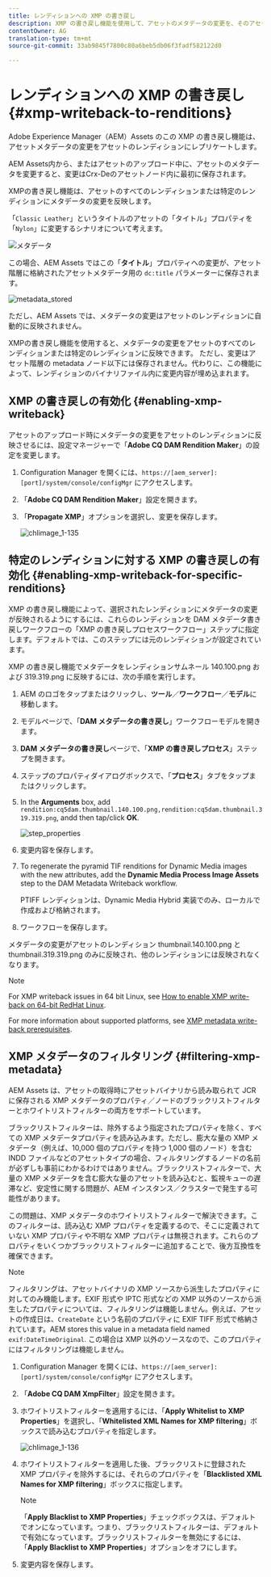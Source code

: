 ```yaml
---
title: レンディションへの XMP の書き戻し
description: XMP の書き戻し機能を使用して、アセットのメタデータの変更を、そのアセットのすべてのレンディションまたは特定のレンディションに反映させる方法を学習します。
contentOwner: AG
translation-type: tm+mt
source-git-commit: 33ab9845f7800c80a6beb5db06f3fadf582122d0

---
```



# レンディションへの XMP の書き戻し {#xmp-writeback-to-renditions}

Adobe Experience Manager（AEM）Assets のこの XMP の書き戻し機能は、アセットメタデータの変更をアセットのレンディションにレプリケートします。

AEM Assets内から、またはアセットのアップロード中に、アセットのメタデータを変更すると、変更はCrx-Deのアセットノード内に最初に保存されます。

XMPの書き戻し機能は、アセットのすべてのレンディションまたは特定のレンディションにメタデータの変更を反映します。

「`Classic Leather`」というタイトルのアセットの「タイトル」プロパティを「`Nylon`」に変更するシナリオについて考えます。

![メタデータ](assets/metadata.png)

この場合、AEM Assets ではこの「**タイトル**」プロパティへの変更が、アセット階層に格納されたアセットメタデータ用の `dc:title` パラメーターに保存されます。

![metadata_stored](assets/metadata_stored.png)

ただし、AEM Assets では、メタデータの変更はアセットのレンディションに自動的に反映されません。

XMPの書き戻し機能を使用すると、メタデータの変更をアセットのすべてのレンディションまたは特定のレンディションに反映できます。 ただし、変更はアセット階層の metadata ノード以下には保存されません。代わりに、この機能によって、レンディションのバイナリファイル内に変更内容が埋め込まれます。

## XMP の書き戻しの有効化 {#enabling-xmp-writeback}

アセットのアップロード時にメタデータの変更をアセットのレンディションに反映させるには、設定マネージャーで「**Adobe CQ DAM Rendition Maker**」の設定を変更します。

1. Configuration Manager を開くには、`https://[aem_server]:[port]/system/console/configMgr` にアクセスします。
1. 「**Adobe CQ DAM Rendition Maker**」設定を開きます。
1. 「**Propagate XMP**」オプションを選択し、変更を保存します。

   ![chlimage_1-135](assets/chlimage_1-346.png)

## 特定のレンディションに対する XMP の書き戻しの有効化 {#enabling-xmp-writeback-for-specific-renditions}

XMP の書き戻し機能によって、選択されたレンディションにメタデータの変更が反映されるようにするには、これらのレンディションを DAM メタデータ書き戻しワークフローの「XMP の書き戻しプロセスワークフロー」ステップに指定します。デフォルトでは、このステップには元のレンディションが設定されています。

XMP の書き戻し機能でメタデータをレンディションサムネール 140.100.png および 319.319.png に反映するには、次の手順を実行します。

1. AEM のロゴをタップまたはクリックし、**ツール**／**ワークフロー**／**モデル**&#x200B;に移動します。
1. モデルページで、「**DAM メタデータの書き戻し**」ワークフローモデルを開きます。
1. **DAM メタデータの書き戻し**&#x200B;ページで、「**XMP の書き戻しプロセス**」ステップを開きます。
1. ステップのプロパティダイアログボックスで、「**プロセス**」タブをタップまたはクリックします。
1. In the **Arguments** box, add `rendition:cq5dam.thumbnail.140.100.png,rendition:cq5dam.thumbnail.319.319.png`, andd then tap/click **OK**.

   ![step_properties](assets/step_properties.png)

1. 変更内容を保存します。
1. To regenerate the pyramid TIF renditions for Dynamic Media images with the new attributes, add the **Dynamic Media Process Image Assets** step to the DAM Metadata Writeback workflow.

   PTIFF レンディションは、Dynamic Media Hybrid 実装でのみ、ローカルで作成および格納されます。

1. ワークフローを保存します。

メタデータの変更がアセットのレンディション thumbnail.140.100.png と thumbnail.319.319.png のみに反映され、他のレンディションには反映されなくなります。

>[!NOTE]
>
>For XMP writeback issues in 64 bit Linux, see [How to enable XMP write-back on 64-bit RedHat Linux](https://helpx.adobe.com/experience-manager/kb/enable-xmp-write-back-64-bit-redhat.html).
>
>For more information about supported platforms, see [XMP metadata write-back prerequisites](/help/sites-deploying/technical-requirements.md#requirements-for-aem-assets-xmp-metadata-write-back).

## XMP メタデータのフィルタリング {#filtering-xmp-metadata}

AEM Assets は、アセットの取得時にアセットバイナリから読み取られて JCR に保存される XMP メタデータのプロパティ／ノードのブラックリストフィルターとホワイトリストフィルターの両方をサポートしています。

ブラックリストフィルターは、除外するよう指定されたプロパティを除く、すべての XMP メタデータプロパティを読み込みます。ただし、膨大な量の XMP メタデータ（例えば、10,000 個のプロパティを持つ 1,000 個のノード）を含む INDD ファイルなどのアセットタイプの場合、フィルタリングするノードの名前が必ずしも事前にわかるわけではありません。ブラックリストフィルターで、大量の XMP メタデータを含む膨大な量のアセットを読み込むと、監視キューの遅滞など、安定性に関する問題が、AEM インスタンス／クラスターで発生する可能性があります。

この問題は、XMP メタデータのホワイトリストフィルターで解決できます。このフィルターは、読み込む XMP プロパティを定義するので、そこに定義されていない XMP プロパティや不明な XMP プロパティは無視されます。これらのプロパティをいくつかブラックリストフィルターに追加することで、後方互換性を確保できます。

>[!NOTE]
>
>フィルタリングは、アセットバイナリの XMP ソースから派生したプロパティに対してのみ機能します。EXIF 形式や IPTC 形式などの XMP 以外のソースから派生したプロパティについては、フィルタリングは機能しません。例えば、アセットの作成日は、`CreateDate` という名前のプロパティに EXIF TIFF 形式で格納されています。AEM stores this value in a metadata field named `exif:DateTimeOriginal`. この場合は XMP 以外のソースなので、このプロパティにはフィルタリングは機能しません。

1. Configuration Manager を開くには、`https://[aem_server]:[port]/system/console/configMgr` にアクセスします。
1. 「**Adobe CQ DAM XmpFilter**」設定を開きます。
1. ホワイトリストフィルターを適用するには、「**Apply Whitelist to XMP Properties**」を選択し、「**Whitelisted XML Names for XMP filtering**」ボックスで読み込むプロパティを指定します。

   ![chlimage_1-136](assets/chlimage_1-347.png)

1. ホワイトリストフィルターを適用した後、ブラックリストに登録された XMP プロパティを除外するには、それらのプロパティを「**Blacklisted XML Names for XMP filtering**」ボックスに指定します。

   >[!NOTE]
   >
   >「**Apply Blacklist to XMP Properties**」チェックボックスは、デフォルトでオンになっています。つまり、ブラックリストフィルターは、デフォルトで有効になっています。ブラックリストフィルターを無効にするには、「**Apply Blacklist to XMP Properties**」オプションをオフにします。

1. 変更内容を保存します。
